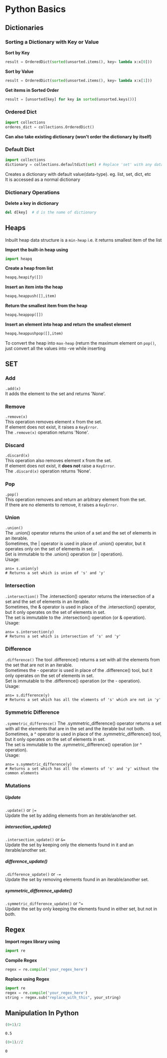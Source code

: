 # Python Basics

## Dictionaries

### Sorting a Dictionary with Key or Value

**Sort by Key**
```python
result = OrderedDict(sorted(unsorted.items(), key= lambda x:x[0]))
```

**Sort by Value**
```python
result = OrderedDict(sorted(unsorted.items(), key= lambda x:x[1]))
```

**Get items in Sorted Order**
```python
result = [unsorted[key] for key in sorted(unsorted.keys())]
```

### Ordered Dict

```python
import collections
orderes_dict = collections.OrderedDict() 
```

**Can also take existing dictionary (won't order the dictionary by itself)**

### Default Dict

```python 
import collections
dictionary = collections.defaultdict(set) # Replace 'set' with any data structure of choice
```

Creates a dictionary with default value(data-type). eg. list, set, dict, etc <br/>
It is accessed as a normal dictionary 

### Dictionary Operations 

**Delete a key in dictionary**

```python
del d[key]  # d is the name of dictionary
```

## Heaps

Inbuilt heap data structure is a `min-heap` i.e. it returns smallest item of the list

**Import the built-in heap using**
```python
import heapq
```
**Create a heap from list**
```python
heapq.heapify([])
```
**Insert an item into the heap**
```python
heapq.heappush([],item)
```
**Return the smallest item from the heap**
```python
heapq.heappop([])
```
**Insert an element into heap and return the smallest element**
```python
heapq.heappushpop([],item)
```

To convert the heap into `max-heap` (return the maximum element on `pop()`, just convert all the values into -ve while inserting

## SET


### Add
`.add(x)` \
It adds the element to the set and returns 'None'.

### Remove
`.remove(x)` \
This operation removes element x from the set. \
If element  does not exist, it raises a `KeyError`. \
The `.remove(x)` operation returns 'None'.

### Discard
`.discard(x)` \
This operation also removes element x from the set.  \
If element  does not exist, it **does not** raise a `KeyError`. \
The `.discard(x)` operation returns 'None'.

### Pop
`.pop()` \
This operation removes and return an arbitrary element from the set.  \
If there are no elements to remove, it raises a `KeyError`. 

### Union
`.union()` \
The .union() operator returns the union of a set and the set of elements in an iterable.  \
Sometimes, the | operator is used in place of .union() operator, but it operates only on the set of elements in set. \
Set is immutable to the .union() operation (or | operation). \
Usage:
```python3
ans= s.union(y)
# Returns a set which is union of 's' and 'y'
```

### Intersection 
`.intersection()`
The .intersection() operator returns the intersection of a set and the set of elements in an iterable. \
Sometimes, the & operator is used in place of the .intersection() operator, but it only operates on the set of elements in set. \
The set is immutable to the .intersection() operation (or & operation). \
Usage:
```python3
ans= s.intersection(y)
# Returns a set which is intersection of 's' and 'y'
```


### Difference
`.difference()`
The tool .difference() returns a set with all the elements from the set that are not in an iterable. \
Sometimes the - operator is used in place of the .difference() tool, but it only operates on the set of elements in set. \
Set is immutable to the .difference() operation (or the - operation). \
Usage:
```python3
ans= s.difference(y)
# Returns a set which has all the elements of 's' which are not in 'y'
```

### Symmetric Difference
`.symmetric_difference()`
The .symmetric_difference() operator returns a set with all the elements that are in the set and the iterable but not both. \
Sometimes, a ^ operator is used in place of the .symmetric_difference() tool, but it only operates on the set of elements in set. \
The set is immutable to the .symmetric_difference() operation (or ^ operation). \
Usage: 
```python3
ans= s.symmetric_difference(y)
# Returns a set which has all the elements of 's' and 'y' without the common elements
```

### Mutations

##### Update
`.update()` or `|= ` \
Update the set by adding elements from an iterable/another set.

##### intersection_update() 
`.intersection_update()` or `&=` \
Update the set by keeping only the elements found in it and an iterable/another set.

##### difference_update()
`.difference_update()` or `-=` \
Update the set by removing elements found in an iterable/another set.

##### symmetric_difference_update()
`.symmetric_difference_update()` or `^=` \
Update the set by only keeping the elements found in either set, but not in both.

## Regex

**Import regex library using** 
```python
import re
```

**Compile Regex**
```python
regex = re.compile('your_regex_here')
```

**Replace using Regex**
```python
import re 
regex = re.compile('your_regex_here')
string = regex.sub("replace_with_this", your_string)
```

## Manipulation In Python


```python
(0+1)/2
```




    0.5




```python
(0+1)//2
```




    0


